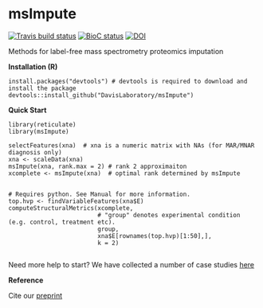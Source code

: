 # msImpute
<!-- badges: start -->
[![Travis build status](https://travis-ci.org/DavisLaboratory/msImpute.svg?branch=master)](https://travis-ci.org/DavisLaboratory/msImpute)
[![BioC status](http://www.bioconductor.org/shields/build/release/bioc/msImpute.svg)](https://bioconductor.org/checkResults/release/bioc-LATEST/msImpute)
[![DOI](https://zenodo.org/badge/239129382.svg)](https://zenodo.org/badge/latestdoi/239129382)
<!-- badges: end -->

Methods for label-free mass spectrometry proteomics imputation

**Installation (R)**

```
install.packages("devtools") # devtools is required to download and install the package
devtools::install_github("DavisLaboratory/msImpute")
```

**Quick Start**

```
library(reticulate)
library(msImpute)

selectFeatures(xna)  # xna is a numeric matrix with NAs (for MAR/MNAR diagnosis only)
xna <- scaleData(xna) 
msImpute(xna, rank.max = 2) # rank 2 approximaiton
xcomplete <- msImpute(xna)  # optimal rank determined by msImpute


# Requires python. See Manual for more information.
top.hvp <- findVariableFeatures(xna$E)
computeStructuralMetrics(xcomplete, 
                         # "group" denotes experimental condition (e.g. control, treatment etc).
                         group, 
                         xna$E[rownames(top.hvp)[1:50],], 
                         k = 2) 


```

Need more help to start? We have collected a number of case studies [here](https://github.com/soroorh/proteomicscasestudies/blob/master/msImpute_user_guide.pdf)


**Reference**

Cite our [preprint](https://www.biorxiv.org/content/10.1101/2020.08.12.248963v1)

